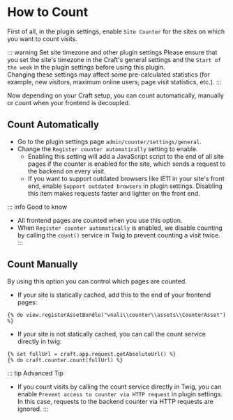 # How to Count
First of all, in the plugin settings, enable `Site Counter` for the sites on which you want to count visits.

::: warning Set site timezone and other plugin settings
Please ensure that you set the site's timezone in the Craft's general settings and the `Start of the week` in the plugin settings before using this plugin.  
Changing these settings may affect some pre-calculated statistics (for example, new visitors, maximum online users, page visit statistics, etc.).
:::

Now depending on your Craft setup, you can count automatically, manually or count when your frontend is decoupled.
## Count Automatically
 - Go to the plugin settings page  `admin/counter/settings/general`.
 - Change the `Register counter automatically` setting to enable.
   - Enabling this setting will add a JavaScript script to the end of all site pages if the counter is enabled for the site, which sends a request to the backend on every visit.
   - If you want to support outdated browsers like IE11 in your site's front end, enable `Support outdated browsers` in plugin settings. Disabling this item makes requests faster and lighter on the front end.

::: info Good to know
  - All frontend pages are counted when you use this option.
  - When `Register counter automatically` is enabled, we disable counting by calling the `count()` service in Twig to prevent counting a visit twice.
:::

## Count Manually
By using this option you can control which pages are counted.
  - If your site is statically cached, add this to the end of your frontend pages:  
  ```twig
  {% do view.registerAssetBundle("vnali\\counter\\assets\\CounterAsset") %}
  ```
  - If your site is not statically cached, you can call the count service directly in twig:
  ```twig
  {% set fullUrl = craft.app.request.getAbsoluteUrl() %}
  {% do craft.counter.count(fullUrl) %}
  ```

::: tip Advanced Tip
  - If you count visits by calling the count service directly in Twig, you can enable `Prevent access to counter via HTTP request` in plugin settings. In this case, requests to the backend counter via HTTP requests are ignored.
:::

<!-- This is a comment
## Count when frontend is decoupled
:::tip Tip
Both count automatically and count manually solutions only work when you frontsend is generated by Craft templateing system.
:::
If your front end is decoupled from Craft CMS and is generated by Vitepress, Nuxt, ... you can still count by sending a request to backend.

#### Craft is in headless mode
- Set your backend site in headless mode
- Set a token for `headlessToken` setting in your counter.php config file
- Send a POST request to your backend `https://xyz.ddev.site/counter/counter/count?t=1747940775947` and pass these parameters
  - `pageUrl`: https://frontend.xyz.ddev.site/page1
  - `headlessToken`: "complextoken"

#### Craft is not in headless mode
- Set `decoupledMode` setting in your counter.php to true
- Set a token for `counterToken` setting in your counter.php config file
- Send a POST request to your backend `https://xyz.ddev.site/counter/counter/count?t=1747940775947` and pass these parameters
  - `pageUrl`: https://frontend.xyz.ddev.site/page1
  - `counterToken`: "complextoken"

-->